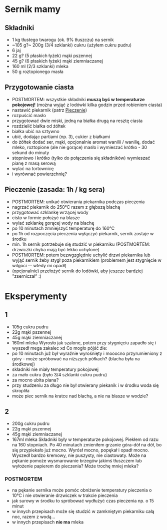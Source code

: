 # Sernik mamy

## Składniki
- 1 kg tłustego twarogu (ok. 9% tłuszczu) na sernik
- ~105 g?~ 200g (3/4 szklanki) cukru (użyłem cukru pudru)
- 6 jaj
- 22 g? (5 płaskich łyżek) mąki pszennej
- 45 g? (6 płaskich łyżek) mąki ziemniaczanej
- 160 ml (2/3 szklanki) mleka
- 50 g roztopionego masła

## Przygotowanie ciasta
- POSTMORTEM: wszystkie składniki **muszą być w temperaturze pokojowej!** (można wyjąć z lodówki kilka godzin przed robieniem ciasta)
- nastawić piekarnik (patrz [Pieczenie](#Pieczenie))
- rozpuścić masło
- przygotować dwie miski, jedną na białka drugą na resztę ciasta
- rozdzielić białka od żółtek
- białka ubić na sztywno
- ubić, dodając partiami (np. 3), cukier z białkami
- do żółtek dodać ser, mąki, opcjonalnie aromat wanilii / wanilię, dodać mleko, roztopione (ale nie gorące) masło i wymieszać krótko - 30 sekund do minuty
- stopniowo i krótko (tylko do połączenia się składników) wymieszać pianę z masą serową
- wylać na tortownicę
- i wyrównać powierzchnię?

## Pieczenie (zasada: 1h / kg sera)
- POSTMORTEM: unikać otwierania piekarnika podczas pieczenia
- nagrzać piekarnik do 250°C razem z głębszą blachą
- przygotować szklankę wrzącej wody
- cisto w formie położyć na blasze
- wylać szklankę gorącej wody na blachę
- po 10 minutach zmniejszyć temperaturę do 160°C
- po 1h od rozpoczęcia pieczenia wyłączyć piekarnik, sernik zostaje w środku
- min. 1h sernik potrzebuje się studzić w piekarniku (POSTMORTEM: drzwiczki chyba mają być lekko uchylone)
- POSTMORTEM: potem bezwgzględnie uchylić drzwi piekarnika lub wyjąć sernik żeby stygł poza piekarnikiem (problemem jest stygnięcie w wilgoci -- wtedy mi opadł)
- (opcjonalnie) przełożyć sernik do lodówki, aby jeszcze bardziej "zserniczał" :)

# Eksperymenty
## 1
- 105g cukru pudru
- 22g mąki pszennej
- 45g mąki ziemniaczanej
- 160ml mleka
Wyrosło jak szalone, potem przy stygnięciu zapadło się i wyszedł mega zakalec xd
Co mogło pójść źle:
- po 10 minutach już był wyraźnie wyrośnięty i mooocno przyrumieniony z góry - może spróbować na niższych półkach? (blacha była na środkowej)
- składniki nie miały temperatury pokojowej
- za mało cukru (było 3/4 szklanki cukru pudru)
- za mocno ubita piana?
- przy studzeniu za długo nie był otwierany piekanik i w środku woda się skropliła
- może piec sernik na kratce nad blachą, a nie na blasze w wodzie?

## 2
- 200g cukru pudru
- 22g mąki pszennej
- 45g mąki ziemniaczanej
- 167ml mleka
Składniki były w temperaturze pokojowej.
Piekłem od razu na 160 stopniach. Po 40 minutach zmieniłem grzanie góra-dół na dół, bo się przypiekało już mocno.
Wyrósł mocno, popękał i opadł mocno.
Wyszedł bardzo kremowy, nie puszysty, nie ciastowaty.
Może na pękanie pomoże wysmarowanie brzegów jakimś tłuszczem lub wyłożenie papierem do pieczenia?
Może trochę mniej mleka?


### POSTMORTEM
- na pękanie sernika może pomóc obniżenie temperatury pieczenia o 10°C i nie otwieranie drzwiczek w trakcie pieczenia
- jak surowy w środku to spróbować wydłużyć czas pieczenia np. o 15 minut
- w innych przepisach może się studzić w zamkniętym piekarniku całą noc, razem z wodą...
- w innych przepisach **nie ma** mleka

